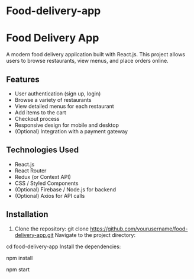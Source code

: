 # Food-delivery-app
# Food Delivery App

A modern food delivery application built with React.js. This project allows users to browse restaurants, view menus, and place orders online.

## Features

- User authentication (sign up, login)
- Browse a variety of restaurants
- View detailed menus for each restaurant
- Add items to the cart
- Checkout process
- Responsive design for mobile and desktop
- (Optional) Integration with a payment gateway

## Technologies Used

- React.js
- React Router
- Redux (or Context API)
- CSS / Styled Components
- (Optional) Firebase / Node.js for backend
- (Optional) Axios for API calls

## Installation

1. Clone the repository:
   git clone https://github.com/yourusername/food-delivery-app.git
Navigate to the project directory:


cd food-delivery-app
Install the dependencies:

npm install

npm start
